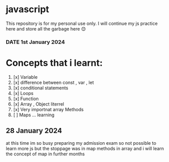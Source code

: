 # javascript

This repository is for my personal use only. I will continue my js practice here and store all the garbage here 😊

### DATE 1st January 2024

# Concepts that i learnt: 
   1. [x] Variable 
   2. [x] difference between const , var , let
   3. [x] conditional statements
   4. [x] Loops 
   5. [x] Function 
   6. [x] Array , Object literrel 
   7. [x] Very importnat array Methods 
   8. [ ] Maps ... learning

## 28 January 2024 
at this time im so busy preparing my admission exam so not possible to learn more js but the stoppage was in map methods in array and i will learn the concept of map in further months

